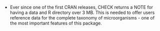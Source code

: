 * Ever since one of the first CRAN releases, CHECK returns a NOTE for having a data and R directory over 3 MB. This is needed to offer users reference data for the complete taxonomy of microorganisms - one of the most important features of this package.
